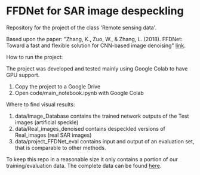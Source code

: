 # FFDNet for SAR image despeckling
Repository for the project of the class 'Remote sensing data'. 


Based upon the paper: "Zhang, K., Zuo, W., & Zhang, L. (2018). FFDNet: Toward a fast and flexible solution for CNN-based image denoising" [link](https://arxiv.org/abs/1710.04026).

How to run the project:

The project was developed and tested mainly using Google Colab to have GPU support.

1. Copy the project to a Google Drive
2. Open code/main_notebook.ipynb with Google Colab

Where to find visual results:

1. data/Image_Database contains the trained network outputs of the Test images (artificial speckle)
2. data/Real_images_denoised contains despeckled versions of Real_images (real SAR images)
3. data/project_FFDNet_eval contains input and output of an evaluation set, that is comparable to other methods.


To keep this repo in a reasonable size it only contains a portion of our training/evaluation data. The complete data can be found  [here](https://drive.google.com/open?id=1_BNv4Pj6rbZ3jYoTpGV0h9Z5enBRO6Ik).
